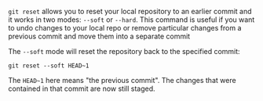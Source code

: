 `git reset` allows you to reset your local repository to an earlier commit and it works in two modes: `--soft` or `--hard`. This command is useful if you want to undo changes to your local repo or remove particular changes from a previous commit and move them into a separate commit

The `--soft` mode will reset the repository back to the specified commit:

```
git reset --soft HEAD~1
```

The `HEAD~1` here means "the previous commit". The changes that were contained in that commit are now still staged.
